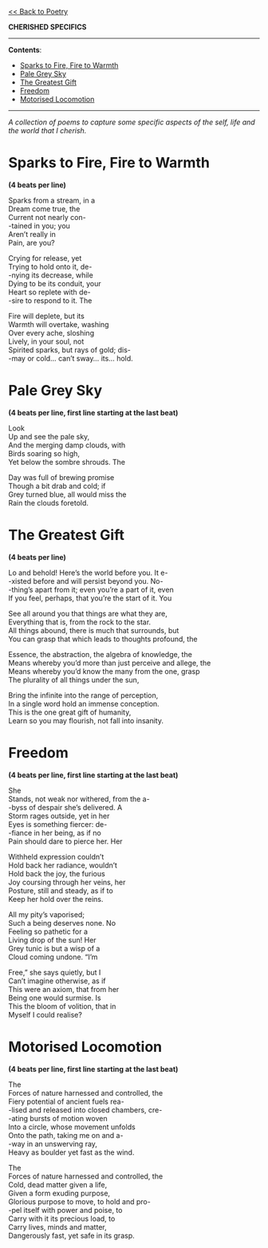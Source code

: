 [<< Back to Poetry](https://pranigopu.github.io/art/poetry)

**CHERISHED SPECIFICS**

---

**Contents**:

- [Sparks to Fire, Fire to Warmth](#sparks-to-fire-fire-to-warmth)
- [Pale Grey Sky](#pale-grey-sky)
- [The Greatest Gift](#the-greatest-gift)
- [Freedom](#freedom)
- [Motorised Locomotion](#motorised-locomotion)

---

_A collection of poems to capture some specific aspects of the self, life and the world that I cherish._

# Sparks to Fire, Fire to Warmth
**(4 beats per line)**

Sparks from a stream, in a <br>
Dream come true, the <br>
Current not nearly con- <br>
-tained in you; you <br>
Aren’t really in <br>
Pain, are you?

Crying for release, yet <br>
Trying to hold onto it, de- <br>
-nying its decrease, while <br>
Dying to be its conduit, your <br>
Heart so replete with de- <br>
-sire to respond to it. The

Fire will deplete, but its <br>
Warmth will overtake, washing <br>
Over every ache, sloshing <br>
Lively, in your soul, not <br>
Spirited sparks, but rays of gold; dis- <br>
-may or cold… can’t sway… its… hold.

# Pale Grey Sky
**(4 beats per line, first line starting at the last beat)**

Look <br>
Up and see the pale sky, <br>
And the merging damp clouds, with <br>
Birds soaring so high, <br>
Yet below the sombre shrouds. The

Day was full of brewing promise <br>
Though a bit drab and cold; if <br>
Grey turned blue, all would miss the <br>
Rain the clouds foretold.

# The Greatest Gift
**(4 beats per line)**

Lo and behold! Here’s the world before you. It e- <br>
-xisted before and will persist beyond you. No- <br>
-thing’s apart from it; even you’re a part of it, even <br>
If you feel, perhaps, that you’re the start of it. You

See all around you that things are what they are, <br>
Everything that is, from the rock to the star. <br>
All things abound, there is much that surrounds, but <br>
You can grasp that which leads to thoughts profound, the

Essence, the abstraction, the algebra of knowledge, the <br>
Means whereby you’d more than just perceive and allege, the <br>
Means whereby you’d know the many from the one, grasp <br>
The plurality of all things under the sun,

Bring the infinite into the range of perception, <br>
In a single word hold an immense conception. <br>
This is the one great gift of humanity, <br>
Learn so you may flourish, not fall into insanity.

# Freedom
**(4 beats per line, first line starting at the last beat)**

She <br>
Stands, not weak nor withered, from the a- <br>
-byss of despair she’s delivered. A <br>
Storm rages outside, yet in her <br>
Eyes is something fiercer: de- <br>
-fiance in her being, as if no <br>
Pain should dare to pierce her. Her

Withheld expression couldn’t <br>
Hold back her radiance, wouldn’t <br>
Hold back the joy, the furious <br>
Joy coursing through her veins, her <br>
Posture, still and steady, as if to <br>
Keep her hold over the reins.

All my pity’s vaporised; <br>
Such a being deserves none. No <br>
Feeling so pathetic for a <br>
Living drop of the sun! Her <br>
Grey tunic is but a wisp of a <br>
Cloud coming undone. “I’m

Free,” she says quietly, but I <br>
Can’t imagine otherwise, as if <br>
This were an axiom, that from her <br>
Being one would surmise. Is <br>
This the bloom of volition, that in <br>
Myself I could realise?

# Motorised Locomotion
**(4 beats per line, first line starting at the last beat)**

The <br>
Forces of nature harnessed and controlled, the <br>
Fiery potential of ancient fuels rea- <br>
-lised and released into closed chambers, cre- <br>
-ating bursts of motion woven <br>
Into a circle, whose movement unfolds <br>
Onto the path, taking me on and a- <br>
-way in an unswerving ray, <br>
Heavy as boulder yet fast as the wind.

The <br>
Forces of nature harnessed and controlled, the <br>
Cold, dead matter given a life, <br>
Given a form exuding purpose, <br>
Glorious purpose to move, to hold and pro- <br>
-pel itself with power and poise, to <br>
Carry with it its precious load, to <br>
Carry lives, minds and matter, <br>
Dangerously fast, yet safe in its grasp.